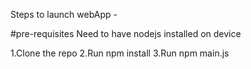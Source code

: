 Steps to launch webApp -

#pre-requisites
Need to have nodejs installed on device
 
1.Clone the repo
2.Run npm install 
3.Run npm main.js